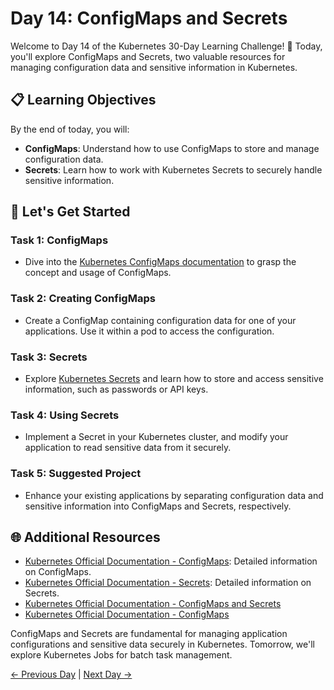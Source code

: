 # Day 14: ConfigMaps and Secrets

Welcome to Day 14 of the Kubernetes 30-Day Learning Challenge! 🚀 Today, you'll explore ConfigMaps and Secrets, two valuable resources for managing configuration data and sensitive information in Kubernetes.

## 📋 Learning Objectives

By the end of today, you will:
- **ConfigMaps**: Understand how to use ConfigMaps to store and manage configuration data.
- **Secrets**: Learn how to work with Kubernetes Secrets to securely handle sensitive information.

## 🚀 Let's Get Started

### Task 1: ConfigMaps
- Dive into the [Kubernetes ConfigMaps documentation](https://kubernetes.io/docs/concepts/configuration/configmap/) to grasp the concept and usage of ConfigMaps.

### Task 2: Creating ConfigMaps
- Create a ConfigMap containing configuration data for one of your applications. Use it within a pod to access the configuration.

### Task 3: Secrets
- Explore [Kubernetes Secrets](https://kubernetes.io/docs/concepts/configuration/secret/) and learn how to store and access sensitive information, such as passwords or API keys.

### Task 4: Using Secrets
- Implement a Secret in your Kubernetes cluster, and modify your application to read sensitive data from it securely.

### Task 5: Suggested Project
- Enhance your existing applications by separating configuration data and sensitive information into ConfigMaps and Secrets, respectively.

## 🌐 Additional Resources

- [Kubernetes Official Documentation - ConfigMaps](https://kubernetes.io/docs/concepts/configuration/configmap/): Detailed information on ConfigMaps.
- [Kubernetes Official Documentation - Secrets](https://kubernetes.io/docs/concepts/configuration/secret/): Detailed information on Secrets.
- [Kubernetes Official Documentation - ConfigMaps and Secrets](https://youtu.be/FAnQTgr04mU?si=hr7HNw9Qkl7sfLJx)
- [Kubernetes Official Documentation - ConfigMaps](https://youtu.be/f-DqMTxs5z8?si=VeFHJHcX2nyVnUYU)

ConfigMaps and Secrets are fundamental for managing application configurations and sensitive data securely in Kubernetes. Tomorrow, we'll explore Kubernetes Jobs for batch task management.


[← Previous Day](../Day13/README.md) | [Next Day →](../Day15/README.md)
